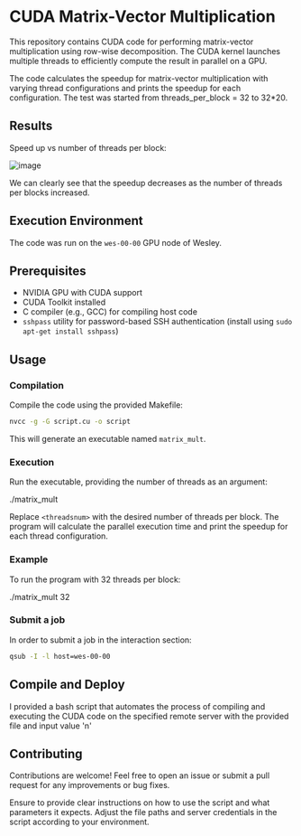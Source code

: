 # CUDA Matrix-Vector Multiplication

This repository contains CUDA code for performing matrix-vector multiplication using row-wise decomposition. The CUDA kernel launches multiple threads to efficiently compute the result in parallel on a GPU.

The code calculates the speedup for matrix-vector multiplication with varying thread configurations and prints the speedup for each configuration. The test was started from threads_per_block = 32 to 32*20.

## Results

Speed up vs number of threads per block:

![image](https://github.com/rezajahadi/cuda-matrix-multiplication/assets/91501414/fbc50c82-a0e7-4187-9c25-5eff1173ac50)

We can clearly see that the speedup decreases as the number of threads per blocks increased.


## Execution Environment

The code was run on the `wes-00-00` GPU node of Wesley.

## Prerequisites

- NVIDIA GPU with CUDA support
- CUDA Toolkit installed
- C compiler (e.g., GCC) for compiling host code
- `sshpass` utility for password-based SSH authentication (install using `sudo apt-get install sshpass`)

## Usage

### Compilation

Compile the code using the provided Makefile:

```bash
nvcc -g -G script.cu -o script
```

This will generate an executable named `matrix_mult`.

### Execution

Run the executable, providing the number of threads as an argument:

./matrix_mult <threadsnum>


Replace `<threadsnum>` with the desired number of threads per block. The program will calculate the parallel execution time and print the speedup for each thread configuration.

### Example

To run the program with 32 threads per block:

./matrix_mult 32

### Submit a job

In order to submit a job in the interaction section:

```bash
qsub -I -l host=wes-00-00
```

## Compile and Deploy

I provided a bash script that automates the process of compiling and executing the CUDA code on the specified remote server with the provided file and input value 'n'


## Contributing

Contributions are welcome! Feel free to open an issue or submit a pull request for any improvements or bug fixes.


Ensure to provide clear instructions on how to use the script and what parameters it expects. Adjust the file paths and server credentials in the script according to your environment.
